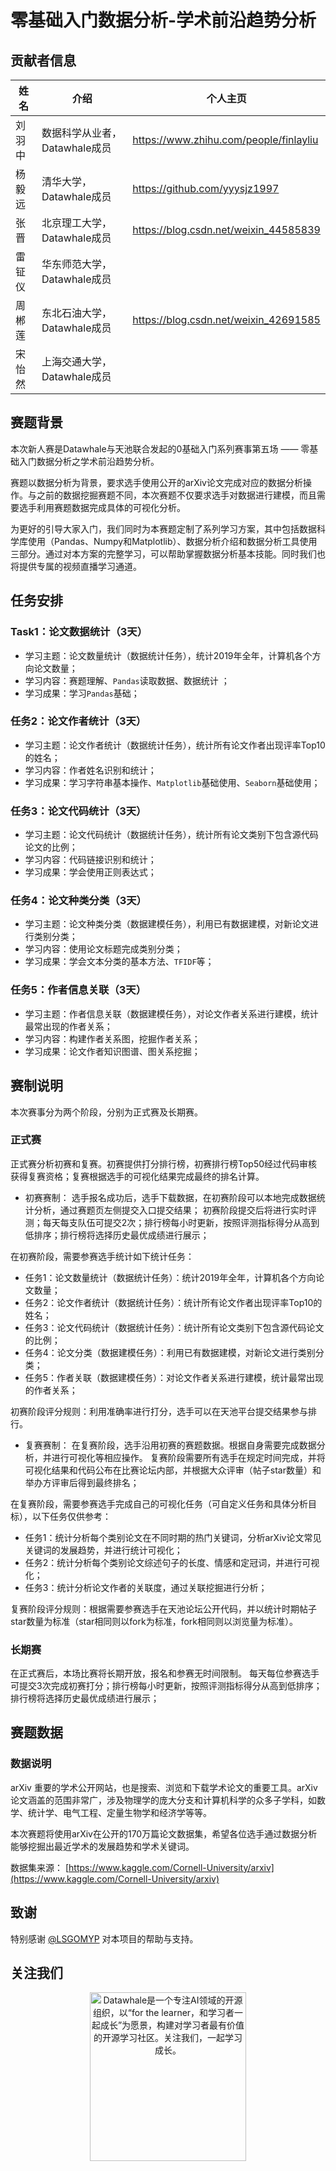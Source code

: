﻿# 零基础入门数据分析-学术前沿趋势分析

## 贡献者信息
| 姓名                                                         | 介绍                                                         | 个人主页                                                         |
| ------------------------------------------------------------ | ------------------------------------------------------------ | ------------------------------------------------------------ |
| 刘羽中 | 数据科学从业者，Datawhale成员 |   https://www.zhihu.com/people/finlayliu      |
| 杨毅远 | 清华大学，Datawhale成员 |   https://github.com/yyysjz1997      |
| 张晋   | 北京理工大学，Datawhale成员 |   https://blog.csdn.net/weixin_44585839      |
| 雷钲仪   | 华东师范大学，Datawhale成员 |         |
| 周郴莲   | 东北石油大学，Datawhale成员 |     https://blog.csdn.net/weixin_42691585    |
| 宋怡然   | 上海交通大学，Datawhale成员 |         |


## 赛题背景

本次新人赛是Datawhale与天池联合发起的0基础入门系列赛事第五场 —— 零基础入门数据分析之学术前沿趋势分析。

赛题以数据分析为背景，要求选手使用公开的arXiv论文完成对应的数据分析操作。与之前的数据挖掘赛题不同，本次赛题不仅要求选手对数据进行建模，而且需要选手利用赛题数据完成具体的可视化分析。

为更好的引导大家入门，我们同时为本赛题定制了系列学习方案，其中包括数据科学库使用（Pandas、Numpy和Matplotlib）、数据分析介绍和数据分析工具使用三部分。通过对本方案的完整学习，可以帮助掌握数据分析基本技能。同时我们也将提供专属的视频直播学习通道。

## 任务安排

### Task1：论文数据统计（3天）

- 学习主题：论文数量统计（数据统计任务），统计2019年全年，计算机各个方向论文数量；
- 学习内容：赛题理解、`Pandas`读取数据、数据统计 ；
- 学习成果：学习`Pandas`基础；

### 任务2：论文作者统计（3天）

- 学习主题：论文作者统计（数据统计任务），统计所有论文作者出现评率Top10的姓名；
- 学习内容：作者姓名识别和统计；
- 学习成果：学习字符串基本操作、`Matplotlib`基础使用、`Seaborn`基础使用；

### 任务3：论文代码统计（3天）

- 学习主题：论文代码统计（数据统计任务），统计所有论文类别下包含源代码论文的比例；
- 学习内容：代码链接识别和统计；
- 学习成果：学会使用正则表达式；

### 任务4：论文种类分类（3天）

- 学习主题：论文种类分类（数据建模任务），利用已有数据建模，对新论文进行类别分类；
- 学习内容：使用论文标题完成类别分类；
- 学习成果：学会文本分类的基本方法、`TFIDF`等；

### 任务5：作者信息关联（3天）

- 学习主题：作者信息关联（数据建模任务），对论文作者关系进行建模，统计最常出现的作者关系；
- 学习内容：构建作者关系图，挖掘作者关系；
- 学习成果：论文作者知识图谱、图关系挖掘；

## 赛制说明

本次赛事分为两个阶段，分别为正式赛及长期赛。

### 正式赛

正式赛分析初赛和复赛。初赛提供打分排行榜，初赛排行榜Top50经过代码审核获得复赛资格；复赛根据选手的可视化结果完成最终的排名计算。

- 初赛赛制：
  选手报名成功后，选手下载数据，在初赛阶段可以本地完成数据统计分析，通过赛题页左侧提交入口提交结果；
  初赛阶段提交后将进行实时评测；每天每支队伍可提交2次；排行榜每小时更新，按照评测指标得分从高到低排序；排行榜将选择历史最优成绩进行展示；
  
在初赛阶段，需要参赛选手统计如下统计任务：

- 任务1：论文数量统计（数据统计任务）：统计2019年全年，计算机各个方向论文数量；
- 任务2：论文作者统计（数据统计任务）：统计所有论文作者出现评率Top10的姓名；
- 任务3：论文代码统计（数据统计任务）：统计所有论文类别下包含源代码论文的比例；
- 任务4：论文分类（数据建模任务）：利用已有数据建模，对新论文进行类别分类；
- 任务5：作者关联（数据建模任务）：对论文作者关系进行建模，统计最常出现的作者关系；

初赛阶段评分规则：利用准确率进行打分，选手可以在天池平台提交结果参与排行。

- 复赛赛制：
  在复赛阶段，选手沿用初赛的赛题数据。根据自身需要完成数据分析，并进行可视化等相应操作。
  复赛阶段需要所有选手在规定时间完成，并将可视化结果和代码公布在比赛论坛内部，并根据大众评审（帖子star数量）和举办方评审后得到最终排名；

在复赛阶段，需要参赛选手完成自己的可视化任务（可自定义任务和具体分析目标），以下任务仅供参考：

- 任务1：统计分析每个类别论文在不同时期的热门关键词，分析arXiv论文常见关键词的发展趋势，并进行统计可视化；
- 任务2：统计分析每个类别论文综述句子的长度、情感和定冠词，并进行可视化；
- 任务3：统计分析论文作者的关联度，通过关联挖掘进行分析；

复赛阶段评分规则：根据需要参赛选手在天池论坛公开代码，并以统计时期帖子star数量为标准（star相同则以fork为标准，fork相同则以浏览量为标准）。

### 长期赛

在正式赛后，本场比赛将长期开放，报名和参赛无时间限制。
每天每位参赛选手可提交3次完成初赛打分；排行榜每小时更新，按照评测指标得分从高到低排序；排行榜将选择历史最优成绩进行展示；

## 赛题数据

### 数据说明

arXiv 重要的学术公开网站，也是搜索、浏览和下载学术论文的重要工具。arXiv论文涵盖的范围非常广，涉及物理学的庞大分支和计算机科学的众多子学科，如数学、统计学、电气工程、定量生物学和经济学等等。

本次赛题将使用arXiv在公开的170万篇论文数据集，希望各位选手通过数据分析能够挖掘出最近学术的发展趋势和学术关键词。

数据集来源：
[https://www.kaggle.com/Cornell-University/arxiv](https://www.kaggle.com/Cornell-University/arxiv)


## 致谢
特别感谢 [@LSGOMYP](https://github.com/LSGOMYP) 对本项目的帮助与支持。

## 关注我们
<div align=center><img src="https://raw.githubusercontent.com/datawhalechina/pumpkin-book/master/res/qrcode.jpeg" width = "250" height = "270" alt="Datawhale是一个专注AI领域的开源组织，以“for the learner，和学习者一起成长”为愿景，构建对学习者最有价值的开源学习社区。关注我们，一起学习成长。"></div>
